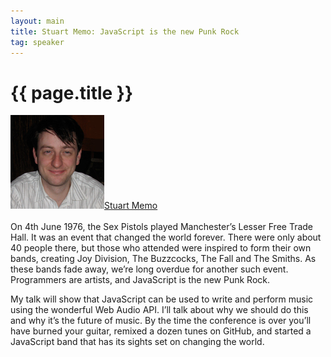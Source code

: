 ```yaml
---
layout: main
title: Stuart Memo: JavaScript is the new Punk Rock
tag: speaker
---
```


# {{ page.title }}

<a href="http://stuartmemo.com"><img src="images/stuart-memo.jpeg" class="speaker" alt="Stuart Memo"></a><a href="http://stuartmemo.com">Stuart Memo</a><br><br>On 4th June 1976, the Sex Pistols played Manchester’s Lesser Free Trade Hall. It was an event that changed the world forever. There were only about 40 people there, but those who attended were inspired to form their own bands, creating Joy Division, The Buzzcocks, The Fall and The Smiths. As these bands fade away, we’re long overdue for another such event. Programmers are artists, and JavaScript is the new Punk Rock.

My talk will show that JavaScript can be used to write and perform music using the wonderful Web Audio API. I’ll talk about why we should do this and why it’s the future of music. By the time the conference is over you’ll have burned your guitar, remixed a dozen tunes on GitHub, and started a JavaScript band that has its sights set on changing the world.
